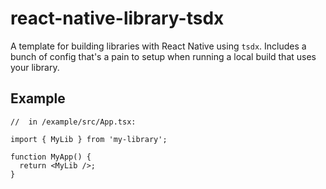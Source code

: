 # react-native-library-tsdx

A template for building libraries with React Native using `tsdx`. Includes a bunch of config that's a pain to setup when running a local build that uses your library. 

## Example

```tsx
//  in /example/src/App.tsx:

import { MyLib } from 'my-library';

function MyApp() {
  return <MyLib />;
}
```
